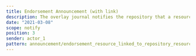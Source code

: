 ```yaml
---
title: Endorsement Announcement (with link)
description: The overlay journal notifies the repository that a resource has been endorsed, and provides a link to evidence of that endorsement.
date: "2021-03-08"
scope: notify
position: 3
sender: actor_1
pattern: announcement/endorsement_resource_linked_to_repository_resource
---
```


